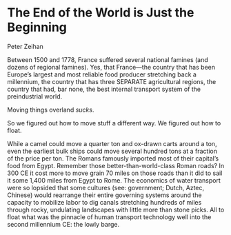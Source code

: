 # The End of the World is Just the Beginning

Peter Zeihan

Between 1500 and 1778, France suffered several national famines (and
dozens of regional famines). Yes, that France—the country that has
been Europe’s largest and most reliable food producer stretching back
a millennium, the country that has three SEPARATE agricultural
regions, the country that had, bar none, the best internal transport
system of the preindustrial world.

Moving things overland *sucks*.

So we figured out how to move stuff a different way. We figured out how
to float.

While a camel could move a quarter ton and ox-drawn carts around a
ton, even the earliest bulk ships could move several hundred tons at a
fraction of the price per ton. The Romans famously imported most of
their capital’s food from Egypt. Remember those
better-than-world-class Roman roads? In 300 CE it cost more to move
grain 70 miles on those roads than it did to sail it some 1,400 miles
from Egypt to Rome. The economics of water transport were so lopsided
that some cultures (see: government; Dutch, Aztec, Chinese) would
rearrange their entire governing systems around the capacity to
mobilize labor to dig canals stretching hundreds of miles through
rocky, undulating landscapes with little more than stone picks. All to
float what was the pinnacle of human transport technology well into
the second millennium CE: the lowly barge.